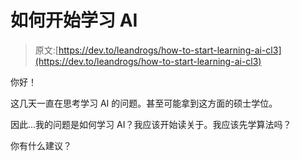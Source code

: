 # 如何开始学习 AI

> 原文:[https://dev.to/leandrogs/how-to-start-learning-ai-cl3](https://dev.to/leandrogs/how-to-start-learning-ai-cl3)

你好！

这几天一直在思考学习 AI 的问题。甚至可能拿到这方面的硕士学位。

因此...我的问题是如何学习 AI？我应该开始读关于。我应该先学算法吗？

你有什么建议？